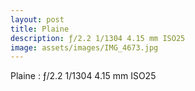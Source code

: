```yaml
---
layout: post
title: Plaine
description: ƒ/2.2 1/1304 4.15 mm ISO25
image: assets/images/IMG_4673.jpg
---
```


Plaine : ƒ/2.2 1/1304 4.15 mm ISO25
